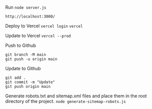 Run
```node server.js```

```http://localhost:3000/```

Deploy to Vercel
```vercel login```
```vercel```

Update to Vercel
```vercel --prod```

Push to Github
```
git branch -M main
git push -u origin main
```

Update to Github
```
git add .
git commit -m "Update"
git push origin main
```

Generate robots.txt and sitemap.xml files and place them in the root directory of the project.
```node generate-sitemap-robots.js```